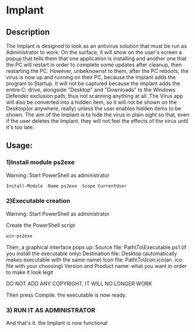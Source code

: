# Implant

## Description

The Implant is designed to look as an antivirus solution that must be run as Administrator to work. On the surface, it will show on the user's screen a popup that tells them that one application is installing and another one that the PC will restart in order to complete some updates after cleanup, then restarting the PC. However, unbeknownst to them, after the PC reboots, the virus is now up and running on their PC, because the Implant adds the program to Startup.
It will not be captured because the implant adds the entire C: drive, alongside "Desktop" and "Downloads" to the Windows Defender exclusion path, thus not scanning anything at all. The Virus app will also be converted into a hidden item, so it will not be shown on the Desktop(or anywhere, really) unless the user enables hidden items to be shown. 
The aim of the Implant is to hide the virus in plain sight so that, even if the user deletes the Implant, they will not feel the effects of the virus until it's too late. 


## Usage: 


### 1)Install module ps2exe
Warning: Start PowerShell as administrator

```PowerShell
Install-Module -Name ps2exe -Scope CurrentUser
```

### 2)Executable creation
Warning: Start PowerShell as administrator

Create the PowerShell script
```PowerShell
win-ps2exe
```

Then, a graphical interface pops up:
Source file: Path\To\Executable.ps1 (if you install the executable only)
Destination file: Desktop (automatically makes executable with the same name)
Icon file: Path\To\Icon.ico(an .ico file with your choosing)
Version and Product name: what you want in order to make it look legit

DO NOT ADD ANY COPYRIGHT, IT WILL NO LONGER WORK

Then press Compile. the executable is now ready.
### 3) RUN IT AS ADMINISTRATOR
And that's it. the Implant is now functional


